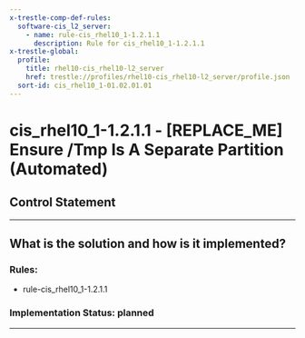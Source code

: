 ```yaml
---
x-trestle-comp-def-rules:
  software-cis_l2_server:
    - name: rule-cis_rhel10_1-1.2.1.1
      description: Rule for cis_rhel10_1-1.2.1.1
x-trestle-global:
  profile:
    title: rhel10-cis_rhel10-l2_server
    href: trestle://profiles/rhel10-cis_rhel10-l2_server/profile.json
  sort-id: cis_rhel10_1-01.02.01.01
---
```


# cis_rhel10_1-1.2.1.1 - \[REPLACE_ME\] Ensure /Tmp Is A Separate Partition (Automated)

## Control Statement

______________________________________________________________________

## What is the solution and how is it implemented?

<!-- For implementation status enter one of: implemented, partial, planned, alternative, not-applicable -->

<!-- Note that the list of rules under ### Rules: is read-only and changes will not be captured after assembly to JSON -->

<!-- Add control implementation description here for control: cis_rhel10_1-1.2.1.1 -->

### Rules:

  - rule-cis_rhel10_1-1.2.1.1

### Implementation Status: planned

______________________________________________________________________

